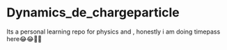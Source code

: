 # Dynamics_de_chargeparticle
Its a personal learning repo for physics and , honestly i am doing timepass here😂😂🤣🤣
